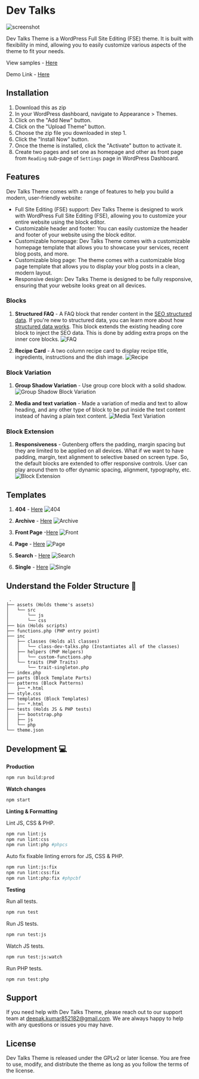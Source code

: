 # Dev Talks

![screenshot](https://user-images.githubusercontent.com/60139930/230917390-40afc2f7-2abf-489f-b128-f7c89d377f35.png)


Dev Talks Theme is a WordPress Full Site Editing (FSE) theme. It is built with flexibility in mind, allowing you to easily customize various aspects of the theme to fit your needs.

View samples - [Here](https://github.com/i-am-chitti/wp-fse-demo/tree/main/themes/dev-talks/screenshots)

Demo Link - [Here](https://deepak-dev.rt.gw)

## Installation
1. Download this as zip
2. In your WordPress dashboard, navigate to Appearance > Themes.
3. Click on the "Add New" button.
4. Click on the "Upload Theme" button.
5. Choose the zip file you downloaded in step 1.
6. Click the "Install Now" button.
7. Once the theme is installed, click the "Activate" button to activate it.
8. Create two pages and set one as homepage and other as front page from `Reading` sub-page of `Settings` page in WordPress Dashboard.

## Features

Dev Talks Theme comes with a range of features to help you build a modern, user-friendly website:

- Full Site Editing (FSE) support: Dev Talks Theme is designed to work with WordPress Full Site Editing (FSE), allowing you to customize your entire website using the block editor.
- Customizable header and footer: You can easily customize the header and footer of your website using the block editor.
- Customizable homepage: Dev Talks Theme comes with a customizable homepage template that allows you to showcase your services, recent blog posts, and more.
- Customizable blog page: The theme comes with a customizable blog page template that allows you to display your blog posts in a clean, modern layout.
- Responsive design: Dev Talks Theme is designed to be fully responsive, ensuring that your website looks great on all devices.

### Blocks

1. **Structured FAQ** - A FAQ block that render content in the [SEO structured data](https://developers.google.com/search/docs/appearance/structured-data/faqpage). If you're new to structured data, you can learn more about how [structured data works](https://developers.google.com/search/docs/appearance/structured-data/intro-structured-data). This block extends the existing heading core block to inject the SEO data. This is done by adding extra props on the inner core blocks.
  ![FAQ](./screenshots/structured-faq.png)

2. **Recipe Card** - A two column recipe card to display recipe title, ingredients, instructions and the dish image.
  ![Recipe](./screenshots/recipe-block.png)

### Block Variation

1. **Group Shadow Variation** - Use group core block with a solid shadow.
  ![Group Shadow Block Variation](./screenshots/group-shadow-variation.png)

2. **Media and text variation** - Made a variation of media and text to allow heading, and any other type of block to be put inside the text content instead of having a plain text content.
  ![Media Text Variation](./screenshots/media-text-variation.png)

### Block Extension

1. **Responsiveness** - Gutenberg offers the padding, margin spacing but they are limited to be applied on all devices. What if we want to have padding, margin, text alignment to selective based on screen type. So, the default blocks are extended to offer responsive controls. User can play around them to offer dynamic spacing, alignment, typography, etc. ![Block Extension](./screenshots/block-extension.png)

## Templates

1. **404** - [Here](https://deepak-dev.rt.gw/not-found)
  ![404](./screenshots/404.png)

2. **Archive** - [Here](https://deepak-dev.rt.gw/blog/)
  ![Archive](./screenshots/blog-page.png)

3. **Front Page** -[Here](https://deepak-dev.rt.gw/)
  ![Front](./screenshots/front-page.png)

4. **Page** - [Here](https://deepak-dev.rt.gw/about-me)
  ![Page](./screenshots/page.png)

5. **Search** - [Here](https://deepak-dev.rt.gw?s=he)
  ![Search](./screenshots/search.png)

6. **Single** - [Here](https://deepak-dev.rt.gw/blog/2023/04/12/javascript/)
  ![Single](./screenshots/single.png)
## Understand the Folder Structure :open_file_folder:
```
 .
├── assets (Holds theme's assets)
│   └── src
│       └── js
│       └── css
├── bin (Holds scripts)
├── functions.php (PHP entry point)
├── inc
│   ├── classes (Holds all classes)
│   │   └── class-dev-talks.php (Instantiates all of the classes)
│   ├── helpers (PHP Helpers)
│   │   └── custom-functions.php
│   └── traits (PHP Traits)
│       └── trait-singleton.php
├── index.php
├── parts (Block Template Parts)
├── patterns (Block Patterns)
│   ├── *.html
├── style.css
├── templates (Block Templates)
│   ├── *.html
├── tests (Holds JS & PHP tests)
│   ├── bootstrap.php
│   ├── js
│   └── php
└── theme.json

```

## Development :computer:


**Production**

```bash
npm run build:prod
```

**Watch changes**

```bash
npm start
```

**Linting & Formatting**

Lint JS, CSS & PHP.
```bash
npm run lint:js
npm run lint:css
npm run lint:php #phpcs
```

Auto fix fixable linting errors for JS, CSS & PHP.

```bash
npm run lint:js:fix
npm run lint:css:fix
npm run lint:php:fix #phpcbf
```

**Testing**

Run all tests.

```bash
npm run test
```

Run JS tests.

```bash
npm run test:js
```

Watch JS tests.

```bash
npm run test:js:watch
```

Run PHP tests.

```bash
npm run test:php
```

## Support
If you need help with Dev Talks Theme, please reach out to our support team at deepak.kumar852182@gmail.com. We are always happy to help with any questions or issues you may have.

## License
Dev Talks Theme is released under the GPLv2 or later license. You are free to use, modify, and distribute the theme as long as you follow the terms of the license.

